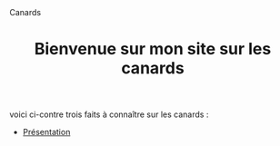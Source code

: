 
<html>
<head>
	Canards
</head>
<body>
	<header>
		<h1>Bienvenue sur mon site sur les canards</h1>
  </header>
  <p>voici ci-contre trois faits à connaître sur les canards :</p>
  <nav>
    <ul>
      <li><a href="présentation">Présentation</a></li>
    </ul>
  </nav>
  
